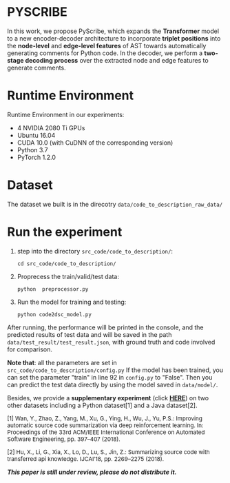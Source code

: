 # PYSCRIBE
In this work, we propose PyScribe, which expands the **Transformer** model to a new encoder-decoder architecture to incorporate **triplet positions** into the **node-level** and **edge-level features** of AST towards automatically generating comments for Python code. In the decoder, we perform a **two-stage decoding process** over the extracted node and edge features to generate comments.

# Runtime Environment
Runtime Environment in our experiments:
- 4 NVIDIA 2080 Ti GPUs
- Ubuntu 16.04
- CUDA 10.0 (with CuDNN of the corresponding version)
- Python 3.7
- PyTorch 1.2.0

# Dataset
The dataset we built is in the direcotry `data/code_to_description_raw_data/`

# Run the experiment
1. step into the directory `src_code/code_to_description/`:
   ```angular2html
   cd src_code/code_to_description/
    ```
2. Proprecess the train/valid/test data:
    ```angular2html
    python  preprocessor.py
    ```
3. Run the model for training and testing:
   ```angular2html
   python code2dsc_model.py
    ```
After running, the performance will be printed in the console, and the predicted results of test data and will be saved in the path `data/test_result/test_result.json`, with ground truth and code involved for comparison.

**Note that**: all the parameters are set in `src_code/code_to_description/config.py`
If the model has been trained, you can set the parameter "train" in line 92 in `config.py` to "False". Then you can predict the test data directly by using the model saved in `data/model/`.

Besides, we provide a **supplementary experiment** (click **[HERE](https://github.com/GJCEXP/PYSCRIBE_supplementary)**) on two other datasets including a Python dataset[1] and a Java dataset[2].

<font size=2>[1] Wan, Y., Zhao, Z., Yang, M., Xu, G., Ying, H., Wu, J., Yu, P.S.: Improving automatic source code summarization via deep reinforcement learning. In: Proceedings of the 33rd ACM/IEEE International Conference on Automated Software Engineering, pp. 397–407 (2018).

[2] Hu, X., Li, G., Xia, X., Lo, D., Lu, S., Jin, Z.: Summarizing source code with transferred api knowledge. IJCAI’18, pp. 2269–2275 (2018).</font>

***This paper is still under review, please do not distribute it.***
